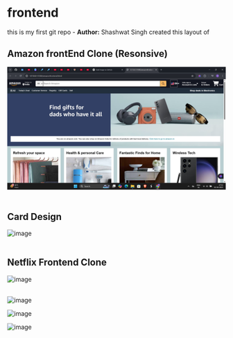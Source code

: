 # frontend
<strond>this is my first git repo - **Author:** Shashwat Singh
created this layout of 


##  Amazon frontEnd Clone (Resonsive)



![image](https://github.com/itsshashwatsingh/amazon-clone-frontend/blob/main/Screenshot%202025-04-03%20175317.png?raw=true)<br><br>


##  Card Design
  



![image](https://github.com/itsshashwatsingh/frontend/blob/main/Screenshot%202025-04-04%20180133.png?raw=true)<br><br>


##  Netflix Frontend Clone


![image](https://github.com/itsshashwatsingh/frontend/blob/main/Screenshot%202025-04-09%20000040.png) <br> <br>

![image](https://github.com/itsshashwatsingh/frontend/blob/main/Screenshot%202025-04-11%20001817.png)


![image](https://github.com/itsshashwatsingh/frontend/blob/main/Screenshot%202025-04-11%20002043.png)


![image](https://github.com/itsshashwatsingh/frontend/blob/main/Screenshot%202025-04-11%20002217.png)



